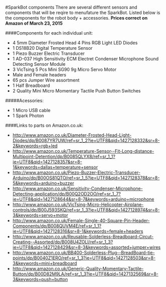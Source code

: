 #SparkBot components
There are several different sensors and components that will be reqire to menufature the SparkBot.
Listed below is the components for the robot body + accessories.
**Prices correct on Amazon of March 23, 2015**

####Components for each individual unit:
* 4 5mm Diameter Frosted Head 4 Pins RGB Light LED Diodes
* 1 DS18B20 Digital Temperature Sensor
* 1 Piezo Buzzer Electric Transducer
* 1 AD-037 High Sensitivity ECM Electret Condenser Microphone Sound Detecting Sensor Module
* 3 VicTsing 5 Pcs Mini SG90 9g Micro Servo Motor
* Male and Female headers
* 65 pcs Jumper Wire assortment
* 1 Half Breadboard
* 2 Quality Mini Micro Momentary Tactile Push Button Switches

#####Acessories:
* 1 Micro USB cable
* 1 Spark Photon

####Links to parts on Amazon.co.uk:
* http://www.amazon.co.uk/Diameter-Frosted-Head-Light-Diodes/dp/B0087YR7UW/ref=sr_1_2?ie=UTF8&qid=1427128332&sr=8-2&keywords=rgb+led
* http://www.amazon.co.uk/Temperature-Sensor--Fit-Long-distance-Multipoint-Detention/dp/B0085QLYX8/ref=sr_1_1?ie=UTF8&qid=1427128357&sr=8-1&keywords=dallas+temperature+sensor
* http://www.amazon.co.uk/Piezo-Buzzer-Electric-Transducer-Arduino/dp/B00OS81QTO/ref=sr_1_5?ie=UTF8&qid=1427128378&sr=8-5&keywords=arduino+buzzer
* http://www.amazon.co.uk/Sensitivity-Condenser-Microphone-Detecting-application/dp/B00Q2OD2OO/ref=sr_1_7?ie=UTF8&qid=1427128644&sr=8-7&keywords=arduino+microphone
* http://www.amazon.co.uk/VicTsing-Micro-Helicopter-Airplane-controls/dp/B00J593SKQ/ref=sr_1_3?ie=UTF8&qid=1427128974&sr=8-3&keywords=servo+motor
* http://www.amazon.co.uk/Female-Single-40-Square-Pin-Header-Components/dp/B008QUVM4E/ref=sr_1_1?ie=UTF8&qid=1427128316&sr=8-1&keywords=female+headers
* http://www.amazon.co.uk/Reusable-Solderless-Breadboard-Circut-Creating--Assorted/dp/B008U4ZOLI/ref=sr_1_3?ie=UTF8&qid=1427128429&sr=8-3&keywords=assorted+jumper+wires
* http://www.amazon.co.uk/BB400-Solderless-Plug--BreadBoard-tie-points/dp/B0040Z1ERO/ref=sr_1_3?ie=UTF8&qid=1427128503&sr=8-3&keywords=mini+breadboard
* http://www.amazon.co.uk/Generic-Quality-Momentary-Tactile-Button/dp/B00D82M9LA/ref=sr_1_3?ie=UTF8&qid=1427132569&sr=8-3&keywords=push+button
